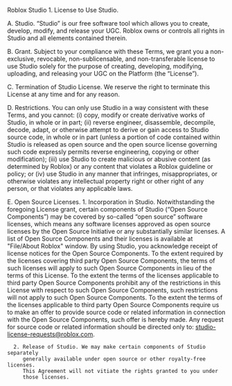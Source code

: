 Roblox Studio
﻿1. License to Use Studio.
    
   A. Studio. “Studio” is our free software tool which allows you to create,
      develop, modify, and release your UGC. Roblox owns or controls all 
      rights in Studio and all elements contained therein. 
    
   B. Grant. Subject to your compliance with these Terms, we grant you a 
      non-exclusive, revocable, non-sublicensable, and non-transferable 
      license to use Studio solely for the purpose of creating, developing,
      modifying, uploading, and releasing your UGC on the Platform (the
      “License”).
    
   C. Termination of Studio License. We reserve the right to terminate this 
      License at any time and for any reason. 
    
   D. Restrictions. You can only use Studio in a way consistent with these
      Terms, and you cannot: (i) copy, modify or create derivative works of
      Studio, in whole or in part; (ii) reverse engineer, disassemble, 
      decompile, decode, adapt, or otherwise attempt to derive or gain access
      to Studio source code, in whole or in part (unless a portion of code 
      contained within Studio is released as open source and the open source
      license governing such code expressly permits reverse engineering, 
      copying or other modification); (iii) use Studio to create malicious or
      abusive content (as determined by Roblox) or any content that violates
      a Roblox guideline or policy; or (iv) use Studio in any manner that 
      infringes, misappropriates, or otherwise violates any intellectual 
      property right or other right of any person, or that violates any 
      applicable laws.
    
   E. Open Source Licenses.
      1. Incorporation in Studio. Notwithstanding the foregoing License 
         grant, certain components of Studio (“Open Source Components”) may
         be covered by so-called “open source” software licenses, which means
         any software licenses approved as open source licenses by the Open
         Source Initiative or any substantially similar licenses.  A list of
         Open Source Components and their licenses is available at
         "File/About Roblox" window. By using Studio, you acknowledge receipt
         of license notices for the Open Source Components. To the extent
         required by the licenses covering third party Open Source
         Components, the terms of such licenses will apply to such Open 
         Source Components in lieu of the terms of this License.  To the
         extent the terms of the licenses applicable to third party Open
         Source Components prohibit any of the restrictions in this License
         with respect to such Open Source Components, such restrictions will
         not apply to such Open Source Components. To the extent the terms of
         the licenses applicable to third party Open Source Components
         require us to make an offer to provide source code or related
         information in connection with the Open Source Components, such
         offer is hereby made.  Any request for source code or related
         information should be directed only to:
         studio-license-requests@roblox.com.
           
      2. Release of Studio. We may make certain components of Studio separately 
         generally available under open source or other royalty-free licenses. 
         This Agreement will not vitiate the rights granted to you under
         those licenses.
